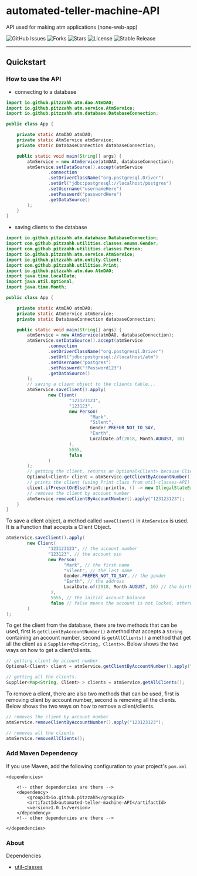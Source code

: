 # automated-teller-machine-API
API used for making atm applications (none-web-app)

![GitHub Issues](https://img.shields.io/github/issues/pitzzahh/automated-teller-machine-console)
![Forks](https://img.shields.io/github/forks/pitzzahh/automated-teller-machine-console)
![Stars](https://img.shields.io/github/stars/pitzzahh/automated-teller-machine-console)
![License](https://img.shields.io/github/license/pitzzahh/automated-teller-machine-console)
![Stable Release](https://img.shields.io/badge/version-1.0.1-blue)
________________________________________
## Quickstart
### How to use the API
* connecting to a database

```java
import io.github.pitzzahh.atm.dao.AtmDAO;
import io.github.pitzzahh.atm.service.AtmService;
import io.github.pitzzahh.atm.database.DatabaseConnection;

public class App {

    private static AtmDAO atmDAO;
    private static AtmService atmService;
    private static DatabaseConnection databaseConnection;

    public static void main(String[] args) {
        atmService = new AtmService(atmDAO, databaseConnection);
        atmService.setDataSource().accept(atmService
                .connection
                .setDriverClassName("org.postgresql.Driver")
                .setUrl("jdbc:postgresql://localhost/postgres")
                .setUsername("usernameHere")
                .setPassword("passwordHere")
                .getDataSource()
        );
    }
}
 ```
* saving clients to the database
```java
import io.github.pitzzahh.atm.database.DatabaseConnection;
import com.github.pitzzahh.utilities.classes.enums.Gender;
import com.github.pitzzahh.utilities.classes.Person;
import io.github.pitzzahh.atm.service.AtmService;
import io.github.pitzzahh.atm.entity.Client;
import com.github.pitzzahh.utilities.Print;
import io.github.pitzzahh.atm.dao.AtmDAO;
import java.time.LocalDate;
import java.util.Optional;
import java.time.Month;

public class App {

    private static AtmDAO atmDAO;
    private static AtmService atmService;
    private static DatabaseConnection databaseConnection;

    public static void main(String[] args) {
        atmService = new AtmService(atmDAO, databaseConnection);
        atmService.setDataSource().accept(atmService
                .connection
                .setDriverClassName("org.postgresql.Driver")
                .setUrl("jdbc:postgresql://localhost/atm")
                .setUsername("postgres")
                .setPassword("!Password123")
                .getDataSource()
        );
        // saving a client object to the clients table...
        atmService.saveClient().apply(
                new Client(
                        "123123123",
                        "123123",
                        new Person(
                                "Mark",
                                "Silent",
                                Gender.PREFER_NOT_TO_SAY,
                                "Earth",
                                LocalDate.of(2018, Month.AUGUST, 10)
                        ),
                        5555,
                        false
                )
        );
        // getting the client, returns an Optional<Client> because Client Object might be null.
        Optional<Client> client = atmService.getClientByAccountNumber().apply("123123123");
        // prints the client (using Print class from util-classes-API) or else throws an exception
        client.ifPresentOrElse(Print::println, () -> new IllegalStateException("CLIENT WITH ACCOUNT NUMBER 123123123 DOES NOT EXIST"));
        // removes the client by account number
        atmService.removeClientByAccountNumber().apply("123123123");
    }
}
```
To save a client object, a method called `saveClient()` in `AtmService` is used. It is a Function that accepts a Client Object.
```java
atmService.saveClient().apply(
        new Client(
                "123123123", // the account number
                "123123", // the account pin
                new Person(
                      "Mark", // the first name
                      "Silent", // the last name
                      Gender.PREFER_NOT_TO_SAY, // the gender
                      "Earth", // the address
                      LocalDate.of(2018, Month.AUGUST, 10) // the birth date
                 ),
                 5555, // the initial account balance
                 false // false means the account is not locked, otherwise true if locked
        )
);
```
To get the client from the database, there are two methods that can be used, first is `getClientByAccountNumber()` a method that accepts a
`String` containing an account number, second is `getAllClients()` a method that get all the client
as a `Supplier<Map<String, Client>>`.
Below shows the two ways on how to get a client/clients.
```java
// getting client by account number
Optional<Client> client = atmService.getClientByAccountNumber().apply("123123123");
```
```java
// getting all the clients.
Supplier<Map<String, Client> > clients = atmService.getAllClients();
```
To remove a client, there are also two methods that can be used, first is removing client by account number,
second is removing all the clients.
Below shows the two ways on how to remove a client/clients.
```java
// removes the client by account number
atmService.removeClientByAccountNumber().apply("123123123");
```
```java
// removes all the clients
atmService.removeAllClients();
```
### Add Maven Dependency

If you use Maven, add the following configuration to your project's `pom.xml`

```maven
<dependencies>

    <!-- other dependencies are there -->
    <dependency>
        <groupId>io.github.pitzzahh</groupId>
        <artifactId>automated-teller-machine-API</artifactId>
        <version>1.0.1</version>
    </dependency>
    <!-- other dependencies are there -->

</dependencies>
```
### About
Dependencies
- [util-classes](https://github.com/pitzzahh/util-classes)
